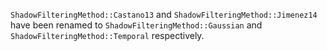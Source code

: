 `ShadowFilteringMethod::Castano13` and `ShadowFilteringMethod::Jimenez14` have been renamed to `ShadowFilteringMethod::Gaussian` and `ShadowFilteringMethod::Temporal` respectively.
